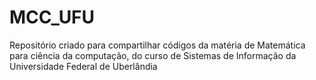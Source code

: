 # MCC_UFU
Repositório criado para compartilhar códigos da matéria de Matemática para ciência da computação, do curso de Sistemas de Informação da Universidade Federal de Uberlândia
